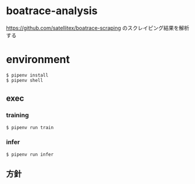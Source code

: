 # boatrace-analysis
https://github.com/satellitex/boatrace-scraping のスクレイピング結果を解析する

# environment
```buildoutcfg
$ pipenv install
$ pipenv shell
```
## exec
### training
```
$ pipenv run train
```
### infer
```
$ pipenv run infer
```

## 方針
